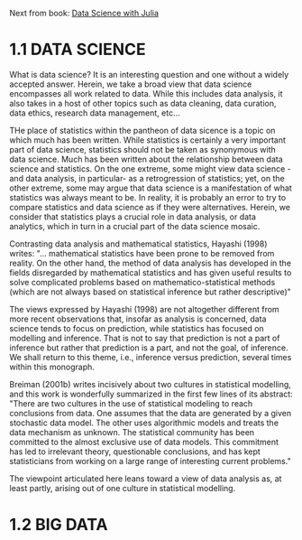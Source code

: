 
Next from book: [Data Science with Julia](https://www.amazon.com.mx/Data-Science-Julia-Paul-McNicholas/dp/1138499986)

# 1.1 DATA SCIENCE

What is data science? It is an interesting question and one without a widely accepted answer. Herein, we take a broad view that data science encompasses all work related to data. While this includes data analysis, it also takes in a host of other topics such as data cleaning, data curation, data ethics, research data management, etc...

THe place of statistics within the pantheon of data sicence is a topic on which much has been written. While statistics is certainly a very important part of data science, statistics should not be taken as synonymous with data science. Much has been written about the relationship between data science and statistics. On the one extreme, some might view data science -and data analysis, in particular- as a retrogression of statistics; yet, on the other extreme, some may argue that data science is a manifestation of what statistics was always meant to be. In reality, it is probably an error to try to compare statistics and data science as if they were alternatives. Herein, we consider that statistics plays a crucial role in data analysis, or data analytics, which in turn in a crucial part of the data science mosaic.


Contrasting data analysis and mathematical statistics, Hayashi (1998) writes: "... mathematical statistics have been prone to be removed from reality. On the other hand, the method of data analysis has developed in the fields disregarded by mathematical statistics and has given useful results to solve complicated problems based on mathematico-statistical methods (which are not always based on statistical inference but rather descriptive)"

The views expressed by Hayashi (1998) are not altogether different from more recent observations that, insofar as analysis is concerned, data science tends to focus on prediction, while statistics has focused on modelling and inference. That is not to say that prediction is not a part of inference but rather that prediction is a part, and not the goal, of inference. We shall return to this theme, i.e., inference versus prediction, several times within this monograph.

Breiman (2001b) writes incisively about two cultures in statistical modelling, and this work is wonderfully summarized in the first few lines of its abstract: "There are two cultures in the use of statistical modeling to reach conclusions from data. One assumes that the data are generated by a given stochastic data model. The other uses algorithmic models and treats the data mechanism as unknown. The statistical community has been committed to the almost exclusive use of data models. This commitment has led to irrelevant theory, questionable conclusions, and has kept statisticians from working on a large range of interesting current problems."

The viewpoint articulated here leans toward a view of data analysis as, at least partly, arising out of one culture in statistical modelling.

# 1.2 BIG DATA